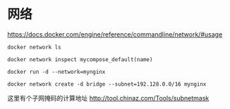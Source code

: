 # 网络

https://docs.docker.com/engine/reference/commandline/network/#usage

```
docker network ls

docker network inspect mycompose_default(name)

docker run -d --network=mynginx

docker network create -d bridge --subnet=192.128.0.0/16 mynginx
```

这里有个子网掩码的计算地址
http://tool.chinaz.com/Tools/subnetmask